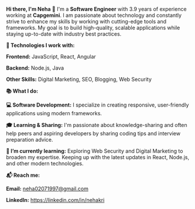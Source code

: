 **Hi there, I'm Neha** 👋
I'm a **Software Engineer** with 3.9 years of experience working at **Capgemini**. I am passionate about technology and constantly strive to enhance my skills by working with cutting-edge tools and frameworks. My goal is to build high-quality, scalable applications while staying up-to-date with industry best practices.

**🚀 Technologies I work with:**

**Frontend:**
JavaScript, React, Angular

**Backend:**
Node.js, Java

**Other Skills:**
Digital Marketing, SEO, Blogging, Web Security

**📚 What I do:**

**💻 Software Development:** I specialize in creating responsive, user-friendly applications using modern frameworks.

**🎓 Learning & Sharing:** I'm passionate about knowledge-sharing and often help peers and aspiring developers by sharing coding tips and interview preparation advice.

**🌱 I’m currently learning:**
Exploring Web Security and Digital Marketing to broaden my expertise.
Keeping up with the latest updates in React, Node.js, and other modern technologies.

**📬 Reach me:**

**Email:** neha02071997@gmail.com

**Linkedln:** https://linkedin.com/in/nehakri
